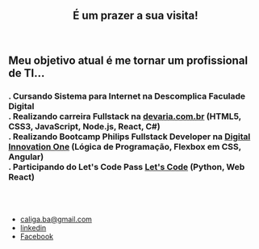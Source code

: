 <div align="center">
<h2>É um prazer a sua visita!</h2>
</div>
</br>
<h3>
 <h2>Meu objetivo atual é me tornar um profissional de TI...</h2>
</h3>
<h3>
 . Cursando Sistema para Internet na Descomplica Faculade Digital <br>
 . Realizando carreira Fullstack na <a href="https://www.devaria.com.br" target="_blank">devaria.com.br</a> (HTML5, CSS3, JavaScript, Node.js, React, C#) <br>
 . Realizando Bootcamp Philips Fullstack Developer na <a href="https://www.dio.me/" target="_blank">Digital Innovation One</a> (Lógica de Programação, Flexbox em CSS, Angular) <br>
 . Participando do Let's Code Pass <a href="https://letscode.com.br/lets-code-pass" target="_blank">Let's Code</a> (Python, Web React) <br>
</h3>
</br>
 <div align="center">

</div>
</br>
<footer>
<ul class="contacts_list">
<li>
<a href="malito: caliga.ba@gmail.com">caliga.ba@gmail.com</a>
</li>
<li>
<a href="https://www.linkedin.com/in/caliga" target="_blank">linkedin</a>
</li>
<li>
<a href="https://www.facebook.com/raimundo.caliga/" target="_blank">Facebook</a>
</li>
</ul>
<h4></h4>
</footer>
